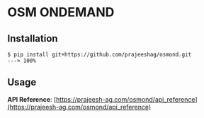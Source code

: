 <style>
</style>

# OSM ONDEMAND 

## Installation

<!--termynal-->

```console
$ pip install git+https://github.com/prajeeshag/osmond.git
---> 100%
```

## Usage
**API Reference**: [https://prajeesh-ag.com/osmond/api_reference](https://prajeesh-ag.com/osmond/api_reference)
